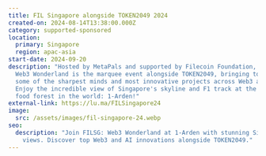 ```yaml
---
title: FIL Singapore alongside TOKEN2049 2024
created-on: 2024-08-14T13:38:00.000Z
category: supported-sponsored
location:
  primary: Singapore
  region: apac-asia
start-date: 2024-09-20
description: "​Hosted by MetaPals and supported by Filecoin Foundation, FIL SG:
  Web3 Wonderland is the marquee event alongside TOKEN2049, bringing together
  some of the sharpest minds and most innovative projects across Web3 and AI.
  ​Enjoy the incredible view of Singapore's skyline and F1 track at the highest
  food forest in the world: 1-Arden!"
external-link: https://lu.ma/FILSingapore24
image:
  src: /assets/images/fil-singapore-24.webp
seo:
  description: "Join FILSG: Web3 Wonderland at 1-Arden with stunning Singapore
    views. Discover top Web3 and AI innovations alongside TOKEN2049."
---
```

